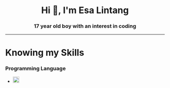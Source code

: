 <h1 align="center">Hi 👋, I'm Esa Lintang</h1>
<h3 align="center">17 year old boy with an interest in coding</h3>

---
# Knowing my Skills
### Programming Language
  - <a href="https://developer.mozilla.org/en-US/docs/Web/JavaScript"><img width="20px" src="https://encrypted-tbn0.gstatic.com/images?q=tbn:ANd9GcQwCV6pkoBzfVUeYqCGwtx7_LHWPu2FXjEGOA&s" /> </a>